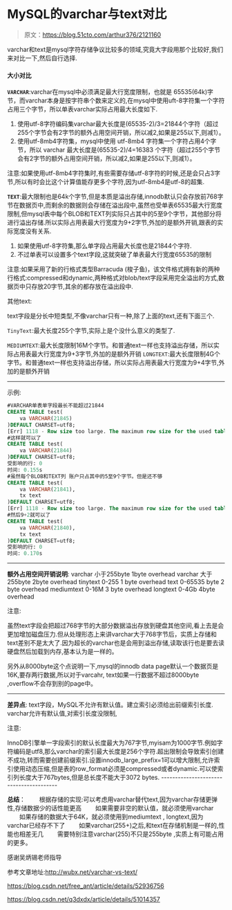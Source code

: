 # MySQL的varchar与text对比

> 原文：https://blog.51cto.com/arthur376/2121160

varchar和text是mysql字符存储争议比较多的领域,究竟大字段用那个比较好,我们来对比一下,然后自行选择.



#### 大小对比
**`VARCHAR`**:varchar在mysql中必须满足最大行宽度限制，也就是 65535(64k)字节，而varchar本身是按字符串个数来定义的,在mysql中使用uft-8字符集一个字符占用三个字节，所以单表varchar实际占用最大长度如下.

1. 使用utf-8字符编码集varchar最大长度是(65535-2)/3=21844个字符（超过255个字节会有2字节的额外占用空间开销，所以减2,如果是255以下,则减1）。
2. 使用utf-8mb4字符集，mysql中使用 utf-8mb4 字符集一个字符占用4个字节，所以 varchar 最大长度是(65535-2)/4=16383 个字符（超过255个字节会有2字节的额外占用空间开销，所以减2,如果是255以下,则减1）。

注意:如果使用utf-8mb4字符集时,有些需要存储utf-8字符的时候,还是会只占3字节,所以有时会比这个计算值能存更多个字符,因为utf-8mb4是utf-8的超集.



**`TEXT`**:最大限制也是64k个字节,但是本质是溢出存储,innodb默认只会存放前768字节在数据页中,而剩余的数据则会存储在溢出段中,虽然也受单表65535最大行宽度限制,但mysql表中每个BLOB和TEXT列实际只占其中的5至9个字节，其他部分将进行溢出存储.所以实际占用表最大行宽度为9+2字节,外加的是额外开销,跟表的实际宽度没有关系.

1. 如果使用utf-8字符集,那么单字段占用最大长度也是21844个字符.
2. 不过单表可以设置多个text字段,这就突破了单表最大行宽度65535的限制

注意:如果采用了新的行格式类型Barracuda (梭子鱼)，该文件格式拥有新的两种行格式:compressed和dynamic,两种格式对blob/text字段采用完全溢出的方式,数据页中只存放20字节,其余的都存放在溢出段中.



其他text:

text字段是分长中短类型,不像varchar只有一种,除了上面的text,还有下面三个.

`TinyText`:最大长度255个字节,实际上是个没什么意义的类型了.

`MEDIUMTEXT`:最大长度限制16M个字节。和普通text一样也支持溢出存储，所以实际占用表最大行宽度为9+3字节,外加的是额外开销
`LONGTEXT`:最大长度限制4G个字节。和普通text一样也支持溢出存储，所以实际占用表最大行宽度为9+4字节,外加的是额外开销

------

示例:

```sql
#VARCHAR单表单字段最长不能超过21844
CREATE TABLE test(
    va VARCHAR(21845)
)DEFAULT CHARSET=utf8;
[Err] 1118 - Row size too large. The maximum row size for the used table type, not counting BLOBs, is 65535. This includes storage overhead, check the manual. You have to change some columns to TEXT or BLOBs
#这样就可以了
CREATE TABLE test(
    va VARCHAR(21844)
)DEFAULT CHARSET=utf8;
受影响的行: 0
时间: 0.155s
#虽然每个BLOB和TEXT列 账户只占其中的5至9个字节。但是还不够
CREATE TABLE test(
    va VARCHAR(21841),
    tx text
)DEFAULT CHARSET=utf8;
[Err] 1118 - Row size too large. The maximum row size for the used table type, not counting BLOBs, is 65535. This includes storage overhead, check the manual. You have to change some columns to TEXT or BLOBs
#然后9+2就可以了
CREATE TABLE test(
    va VARCHAR(21840),
    tx text
)DEFAULT CHARSET=utf8;
受影响的行: 0
时间: 0.170s
```

---

**额外占用空间开销说明**:
varchar 小于255byte 1byte overhead
varchar 大于255byte 2byte overhead
tinytext 0-255 1 byte overhead
text 0-65535 byte 2 byte overhead
mediumtext 0-16M 3 byte overhead
longtext 0-4Gb 4byte overhead 

注意:

虽然text字段会把超过768字节的大部分数据溢出存放到硬盘其他空间,看上去是会更加增加磁盘压力.但从处理形态上来讲varchar大于768字节后，实质上存储和text差别不是太大了.因为超长的varchar也是会用到溢出存储,读取该行也是要去读硬盘然后加载到内存,基本认为是一样的。

另外从8000byte这个点说明一下,mysql的innodb data page默认一个数据页是16K,要存两行数据,所以对于varcahr, text如果一行数据不超过8000byte ,overflow不会存到别的page中。

------



**差异点**:
text字段，MySQL不允许有默认值。建立索引必须给出前缀索引长度.
varchar允许有默认值,对索引长度没限制,

注意:

InnoDB引擎单一字段索引的默认长度最大为767字节,myisam为1000字节.例如字符编码是utf8,那么varchar的索引最大长度是256个字符.超出限制会导致索引创建不成功,转而需要创建前缀索引.设置innodb_large_prefix=1可以增大限制,允许索引使用动态压缩,但是表的row_format必须是compressed或者dynamic.可以使索引列长度大于767bytes,但是总长度不能大于3072 bytes.
\----------------------------------------



**总结**：
　　根据存储的实现:可以考虑用varchar替代text,因为varchar存储更弹性,存储数据少的话性能更高
　　如果需要非空的默认值，就必须使用varchar
　　如果存储的数据大于64K，就必须使用到mediumtext , longtext,因为varchar已经存不下了
　　如果varchar(255+)之后,和text在存储机制是一样的,性能也相差无几
　　需要特别注意varchar(255)不只是255byte ,实质上有可能占用的更多。



感谢吴炳锡老师指导

参考文章地址:http://wubx.net/varchar-vs-text/

https://blog.csdn.net/free_ant/article/details/52936756

https://blog.csdn.net/q3dxdx/article/details/51014357 